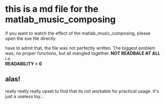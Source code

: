 # this is a md file for the matlab_music_composing

if you want to watch the effect of the matlab_music_composing, please open the exe file directly

have to admit that, the file was not perfectly written. The biggest problem was, no proper functions, but all mangled together.
**NOT READBALE AT ALL**  
*i.e.*  
**READABILITY = 0**

## alas!
really really really upset to find that its not workable for practical usage.
it's just a useless toy...